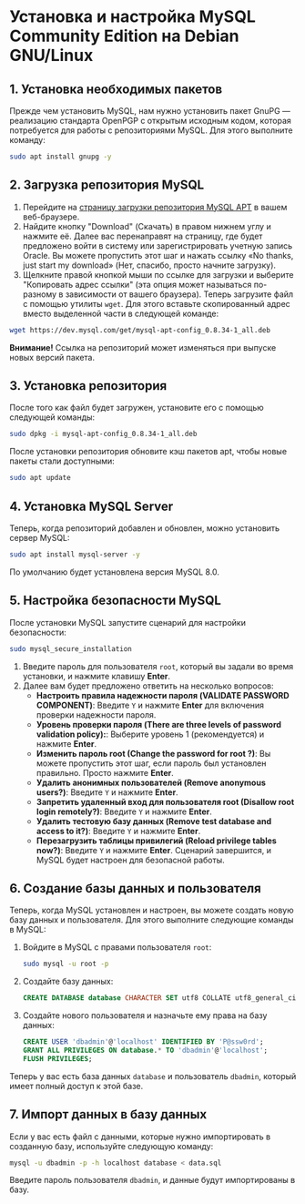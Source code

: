 # Установка и настройка MySQL Community Edition на Debian GNU/Linux

## 1. Установка необходимых пакетов
Прежде чем установить MySQL, нам нужно установить пакет GnuPG — реализацию стандарта OpenPGP с открытым исходным кодом, которая потребуется для работы с репозиториями MySQL.
Для этого выполните команду:
```bash
sudo apt install gnupg -y
```

## 2. Загрузка репозитория MySQL
1. Перейдите на [страницу загрузки репозитория MySQL APT](https://dev.mysql.com/downloads/repo/apt/) в вашем веб-браузере.
2. Найдите кнопку "Download" (Скачать) в правом нижнем углу и нажмите её. Далее вас перенаправят на страницу, где будет предложено войти в систему или зарегистрировать учетную запись Oracle. Вы можете пропустить этот шаг и нажать ссылку «No thanks, just start my download» (Нет, спасибо, просто начните загрузку).
3. Щелкните правой кнопкой мыши по ссылке для загрузки и выберите "Копировать адрес ссылки" (эта опция может называться по-разному в зависимости от вашего браузера).
Теперь загрузите файл с помощью утилиты `wget`. Для этого вставьте скопированный адрес вместо выделенной части в следующей команде:
```bash
wget https://dev.mysql.com/get/mysql-apt-config_0.8.34-1_all.deb
```
**Внимание!** Ссылка на репозиторий может изменяться при выпуске новых версий пакета.

## 3. Установка репозитория
После того как файл будет загружен, установите его с помощью следующей команды:
```bash
sudo dpkg -i mysql-apt-config_0.8.34-1_all.deb
```
После установки репозитория обновите кэш пакетов apt, чтобы новые пакеты стали доступными:
```bash
sudo apt update
```

## 4. Установка MySQL Server
Теперь, когда репозиторий добавлен и обновлен, можно установить сервер MySQL:
```bash
sudo apt install mysql-server -y
```
По умолчанию будет установлена версия MySQL 8.0.

## 5. Настройка безопасности MySQL
После установки MySQL запустите сценарий для настройки безопасности:
```bash
sudo mysql_secure_installation
```
1. Введите пароль для пользователя `root`, который вы задали во время установки, и нажмите клавишу **Enter**.
2. Далее вам будет предложено ответить на несколько вопросов:
   - **Настроить правила надежности пароля (VALIDATE PASSWORD COMPONENT)**: Введите `Y` и нажмите **Enter** для включения проверки надежности пароля.
   - **Уровень проверки пароля (There are three levels of password validation policy):**: Выберите уровень 1 (рекомендуется) и нажмите **Enter**.
   - **Изменить пароль root (Change the password for root ?)**: Вы можете пропустить этот шаг, если пароль был установлен правильно. Просто нажмите **Enter**.
   - **Удалить анонимных пользователей (Remove anonymous users?)**: Введите `Y` и нажмите **Enter**.
   - **Запретить удаленный вход для пользователя root (Disallow root login remotely?)**: Введите `Y` и нажмите **Enter**.
   - **Удалить тестовую базу данных (Remove test database and access to it?)**: Введите `Y` и нажмите **Enter**.
   - **Перезагрузить таблицы привилегий (Reload privilege tables now?)**: Введите `Y` и нажмите **Enter**.
Сценарий завершится, и MySQL будет настроен для безопасной работы.

## 6. Создание базы данных и пользователя
Теперь, когда MySQL установлен и настроен, вы можете создать новую базу данных и пользователя. Для этого выполните следующие команды в MySQL:
1. Войдите в MySQL с правами пользователя `root`:
   ```bash
   sudo mysql -u root -p
   ```
2. Создайте базу данных:
   ```sql
   CREATE DATABASE database CHARACTER SET utf8 COLLATE utf8_general_ci;
   ```
3. Создайте нового пользователя и назначьте ему права на базу данных:
   ```sql
   CREATE USER 'dbadmin'@'localhost' IDENTIFIED BY 'P@ssw0rd';
   GRANT ALL PRIVILEGES ON database.* TO 'dbadmin'@'localhost';
   FLUSH PRIVILEGES;
   ```
Теперь у вас есть база данных `database` и пользователь `dbadmin`, который имеет полный доступ к этой базе.

## 7. Импорт данных в базу данных
Если у вас есть файл с данными, которые нужно импортировать в созданную базу, используйте следующую команду:
```bash
mysql -u dbadmin -p -h localhost database < data.sql
```
Введите пароль пользователя `dbadmin`, и данные будут импортированы в базу.